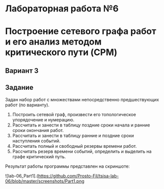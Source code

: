 # Лабораторная работа №6
# Построение сетевого графа работ и его анализ методом критического пути (CPM)

## Вариант 3

## Задание

Задан набор работ с множествами непосредственно предшествующих работ (по варианту).
1. Построить сетевой граф, произвести его топологическое упорядочение и нумерацию.
2. Рассчитать и занести в таблицу поздние сроки начала и ранние сроки окончания работ.
3. Рассчитать и занести в таблицу ранние и поздние сроки наступления событий.
4. Рассчитать полный и свободный резервы времени работ.
5. Рассчитать резерв времени событий, определить и выделить на графе критический путь.

Результат работы программы представлен на скриншоте:

![lab-06_Part1].(https://github.com/Prosto-Fil/tsisa-lab-06/blob/master/screenshots/Part1.png
